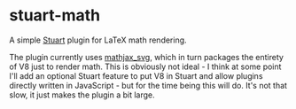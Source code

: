 # stuart-math

A simple [Stuart](https://github.com/w-henderson/Stuart) plugin for LaTeX math rendering.

The plugin currently uses [mathjax_svg](https://github.com/gw31415/mathjax_svg), which in turn packages the entirety of V8 just to render math. This is obviously not ideal - I think at some point I'll add an optional Stuart feature to put V8 in Stuart and allow plugins directly written in JavaScript - but for the time being this will do. It's not that slow, it just makes the plugin a bit large.